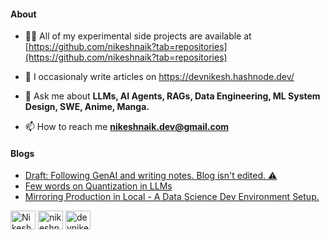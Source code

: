<h4 align="left">About</h4>

- 👨‍💻 All of my experimental side projects are available at [https://github.com/nikeshnaik?tab=repositories](https://github.com/nikeshnaik?tab=repositories)

- 📝 I occasionaly write articles on https://devnikesh.hashnode.dev/

- 💬 Ask me about **LLMs, AI Agents, RAGs, Data Engineering, ML System Design, SWE, Anime, Manga.**

- 📫 How to reach me **nikeshnaik.dev@gmail.com**


<h4 align="left">Blogs</h4>

- [Draft: Following GenAI and writing notes. Blog isn't edited. ⚠️](https://devnikesh.hashnode.dev/draft-following-genai-and-writing-notes-blog-isnt-edited?source=more_articles_bottom_blogs)
- [Few words on Quantization in LLMs](https://devnikesh.hashnode.dev/few-words-on-quantization-in-llms)
- [Mirroring Production in Local - A Data Science Dev Environment Setup.](https://devnikesh.hashnode.dev/mirroring-production-in-local-a-data-science-dev-environment-setup)

<p align="left">
<a href="https://twitter.com/ZoroNoGPS" target="blank"><img align="center" src="https://raw.githubusercontent.com/rahuldkjain/github-profile-readme-generator/master/src/images/icons/Social/twitter.svg" alt="NikeshNaik_" height="30" width="40" /></a>
<a href="https://linkedin.com/in/nikeshnaik" target="blank"><img align="center" src="https://raw.githubusercontent.com/rahuldkjain/github-profile-readme-generator/master/src/images/icons/Social/linked-in-alt.svg" alt="nikeshnaik" height="30" width="40" /></a>
<a href="https://hashnode.com/@devnikesh01" target="blank"><img align="center" src="https://raw.githubusercontent.com/rahuldkjain/github-profile-readme-generator/master/src/images/icons/Social/hashnode.svg" alt="devnikesh01" height="30" width="40" /></a>
</p>

